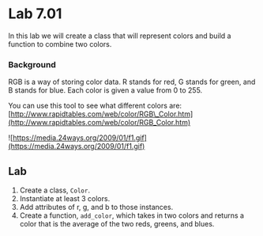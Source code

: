 # Lab 7.01

In this lab we will create a class that will represent colors and build a function to combine two colors.

### Background

RGB is a way of storing color data. R stands for red, G stands for green, and B stands for blue. Each color is given a value from 0 to 255.

You can use this tool to see what different colors are:[http://www.rapidtables.com/web/color/RGB\_Color.htm](http://www.rapidtables.com/web/color/RGB_Color.htm)

![https://media.24ways.org/2009/01/f1.gif](https://media.24ways.org/2009/01/f1.gif)

## Lab

1. Create a class, `Color`. 
2. Instantiate at least 3 colors.
3. Add attributes of r, g, and b to those instances.
4. Create a function, `add_color`, which takes in two colors and returns a color that is the average of the two reds, greens, and blues.

